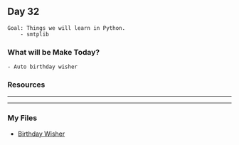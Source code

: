 ## Day 32
    Goal: Things we will learn in Python.
        - smtplib
        
### What will be Make Today?
    - Auto birthday wisher


### Resources
---



---
### My Files

- [Birthday Wisher](main.py)

